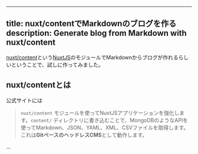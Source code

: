 	
---
title: nuxt/contentでMarkdownのブログを作る
description: Generate blog from Markdown with nuxt/content
---
 
[nuxt/content](https://content.nuxtjs.org/ja)という[NuxtJS](https://ja.nuxtjs.org/)のモジュールでMarkdownからブログが作れるらしいということで、試しに作ってみました。
 
## nuxt/contentとは
公式サイトには
> `nuxt/content` モジュールを使ってNuxtJSアプリケーションを強化します。`content/` ディレクトリに書き込むことで、MongoDBのようなAPIを使ってMarkdown、JSON、YAML、XML、CSVファイルを取得します。これは**GitベースのヘッドレスCMS**として動作します。
 
...